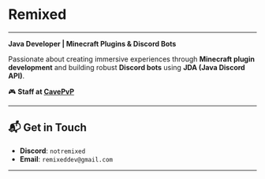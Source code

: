 # Remixed  
---
**Java Developer | Minecraft Plugins & Discord Bots**  

Passionate about creating immersive experiences through **Minecraft plugin development** and building robust **Discord bots** using **JDA (Java Discord API)**.  

🎮 **Staff at [CavePvP](https://discord.gg/cavepvp)**  

---  

## 📬 Get in Touch  
- **Discord**: `notremixed`  
- **Email**: `remixeddev@gmail.com`  

---
